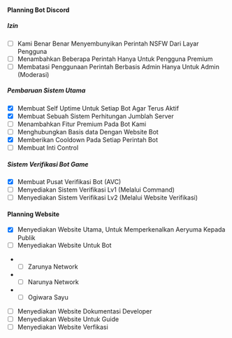 <h4>Planning Bot Discord</h4>

<h5>Izin</h5>

- [ ] Kami Benar Benar Menyembunyikan Perintah NSFW Dari Layar Pengguna
- [ ] Menambahkan Beberapa Perintah Hanya Untuk Pengguna Premium
- [ ] Membatasi Penggunaan Perintah Berbasis Admin Hanya Untuk Admin (Moderasi)

<h5>Pembaruan Sistem Utama</h5>

- [X] Membuat Self Uptime Untuk Setiap Bot Agar Terus Aktif
- [x] Membuat Sebuah Sistem Perhitungan Jumblah Server
- [ ] Menambahkan Fitur Premium Pada Bot Kami
- [ ] Menghubungkan Basis data Dengan Website Bot
- [x] Memberikan Cooldown Pada Setiap Perintah Bot
- [ ] Membuat Inti Control

<h5>Sistem Verifikasi Bot Game</h5>

- [x] Membuat Pusat Verifikasi Bot (AVC)
- [ ] Menyediakan Sistem Verifikasi Lv1 (Melalui Command)
- [ ] Menyediakan Sistem Verifikasi Lv2 (Melalui Website Verifikasi)

<h4>Planning Website</h4>

- [x] Menyediakan Website Utama, Untuk Memperkenalkan Aeryuma Kepada Publik
- [ ] Menyediakan Website Untuk Bot
- - [ ] Zarunya Network
- - [ ] Narunya Network
- - [ ] Ogiwara Sayu
- [ ] Menyediakan Website Dokumentasi Developer
- [ ] Menyediakan Website Untuk Guide
- [ ] Menyediakan Website Verfikasi
